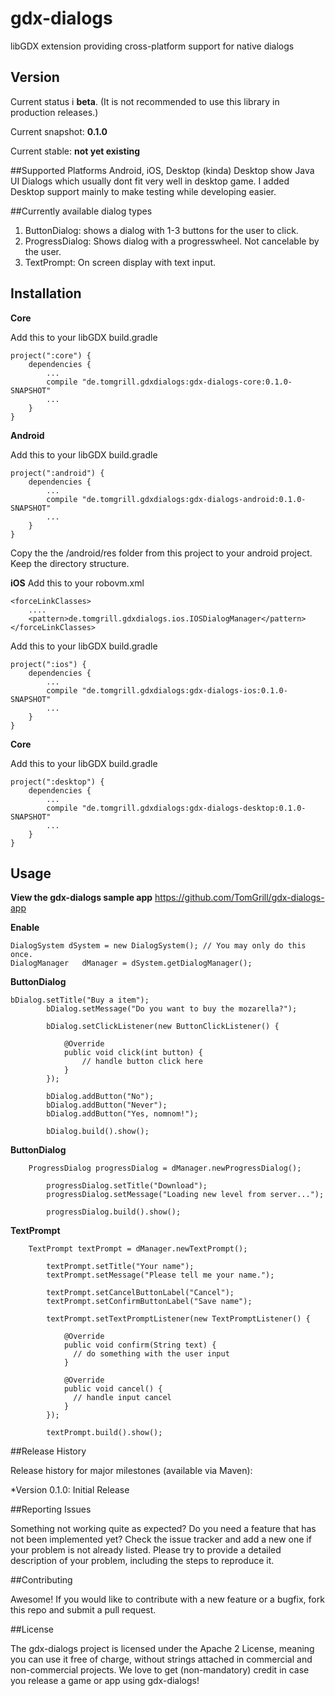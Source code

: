 # gdx-dialogs
libGDX extension providing cross-platform support for native dialogs

## Version
Current status i **beta**. (It is not recommended to use this library in production releases.)

Current snapshot: **0.1.0**

Current stable: **not yet existing**

##Supported Platforms
Android, iOS, Desktop (kinda)
Desktop show Java UI Dialogs which usually dont fit very well in desktop game. I added Desktop support mainly to make testing while developing easier.

##Currently available dialog types
1. ButtonDialog: shows a dialog with 1-3 buttons for the user to click.
2. ProgressDialog: Shows dialog with a progresswheel. Not cancelable by the user.
3. TextPrompt: On screen display with text input.

## Installation
**Core**

Add this to your libGDX build.gradle
```
project(":core") {
	dependencies {
	    ...
	    compile "de.tomgrill.gdxdialogs:gdx-dialogs-core:0.1.0-SNAPSHOT"
	    ...
	}
}
```

**Android**

Add this to your libGDX build.gradle
```
project(":android") {
	dependencies {
	    ...
	    compile "de.tomgrill.gdxdialogs:gdx-dialogs-android:0.1.0-SNAPSHOT"
	    ...
	}
}
```

Copy the the /android/res folder from this project to your android project. Keep the directory structure.

**iOS**
Add this to your robovm.xml
```
<forceLinkClasses>
    ....
    <pattern>de.tomgrill.gdxdialogs.ios.IOSDialogManager</pattern>
</forceLinkClasses>
```

Add this to your libGDX build.gradle
```
project(":ios") {
	dependencies {
	    ...
	    compile "de.tomgrill.gdxdialogs:gdx-dialogs-ios:0.1.0-SNAPSHOT"
	    ...
	}
}
```

**Core**

Add this to your libGDX build.gradle
```
project(":desktop") {
	dependencies {
	    ...
	    compile "de.tomgrill.gdxdialogs:gdx-dialogs-desktop:0.1.0-SNAPSHOT"
	    ...
	}
}
```

## Usage

**View the gdx-dialogs sample app**
https://github.com/TomGrill/gdx-dialogs-app

**Enable**
```
DialogSystem dSystem = new DialogSystem(); // You may only do this once.
DialogManager	dManager = dSystem.getDialogManager();
```

**ButtonDialog**
```
bDialog.setTitle("Buy a item");
		bDialog.setMessage("Do you want to buy the mozarella?");

		bDialog.setClickListener(new ButtonClickListener() {

			@Override
			public void click(int button) {
				// handle button click here
			}
		});

		bDialog.addButton("No"); 
		bDialog.addButton("Never"); 
		bDialog.addButton("Yes, nomnom!");

		bDialog.build().show();
```

**ButtonDialog**
```
    ProgressDialog progressDialog = dManager.newProgressDialog();

		progressDialog.setTitle("Download");
		progressDialog.setMessage("Loading new level from server...");

		progressDialog.build().show();
```

**TextPrompt**
```
    TextPrompt textPrompt = dManager.newTextPrompt();

		textPrompt.setTitle("Your name");
		textPrompt.setMessage("Please tell me your name.");

		textPrompt.setCancelButtonLabel("Cancel");
		textPrompt.setConfirmButtonLabel("Save name");

		textPrompt.setTextPromptListener(new TextPromptListener() {

			@Override
			public void confirm(String text) {
			  // do something with the user input
			}

			@Override
			public void cancel() {
			  // handle input cancel 
			}
		});

		textPrompt.build().show();
```

##Release History

Release history for major milestones (available via Maven):

*Version 0.1.0: Initial Release

##Reporting Issues

Something not working quite as expected? Do you need a feature that has not been implemented yet? Check the issue tracker and add a new one if your problem is not already listed. Please try to provide a detailed description of your problem, including the steps to reproduce it.

##Contributing

Awesome! If you would like to contribute with a new feature or a bugfix, fork this repo and submit a pull request.

##License

The gdx-dialogs project is licensed under the Apache 2 License, meaning you can use it free of charge, without strings attached in commercial and non-commercial projects. We love to get (non-mandatory) credit in case you release a game or app using gdx-dialogs!
